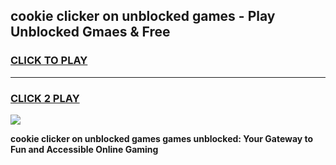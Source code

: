 
## cookie clicker on unblocked games - Play Unblocked Gmaes & Free
<h3>
<a href="https://news.freeplayer.one?title=cookie_clicker_on_unblocked_games&ref=23F">CLICK TO PLAY</a></h3>
<hr>

<h3>
<a href="https://news.freeplayer.one?title=cookie_clicker_on_unblocked_games&ref=23F">CLICK 2 PLAY</a>
  
</h3>

<a href="https://news.freeplayer.one?title=cookie_clicker_on_unblocked_games&ref=23F/"><img src="https://clearcache.store/games.png"></a>


**cookie clicker on unblocked games games unblocked: Your Gateway to Fun and Accessible Online Gaming**

